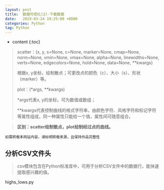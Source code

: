 ```yaml
---
layout: post
title:  数据可视化(2)-下载数据
date:   2019-03-24 19:25:00 +0800
categories: Python
tag: Python
---
```


* content
{:toc}

>scatter：(x, y, s=None, c=None, marker=None, cmap=None, norm=None, vmin=None, vmax=None, alpha=None, linewidths=None, verts=None, edgecolors=None, hold=None, data=None, **kwargs)
>
>根据x, y坐标，绘制散点；可更改点的颜色（c）、大小（s）、形状（marker）等。
>
>plot：(*args, **kwargs)
>
> \*args代表x, y的坐标，可为数值或数组；
>
> \**kwargs代表控制曲线的格式字符串，由颜色字符、风格字符和标记字符等属性组成，同一种属性只能给一个值，属性间可随意组合。

> **区别：scatter绘制散点，plot绘制经过点的曲线。**



`如需转载本网站内容，请标明转载来源，且保持作品完整性`

## 分析CSV文件头
> csv模块包含在Python标准库中，可用于分析CSV文件中的数据行，能快速提取感兴趣的值。


highs_lows.py

